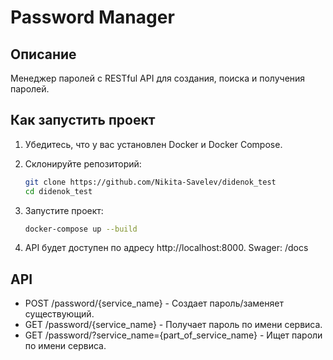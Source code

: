 # Password Manager

## Описание

Менеджер паролей с RESTful API для создания, поиска и получения паролей.

## Как запустить проект

1. Убедитесь, что у вас установлен Docker и Docker Compose.

2. Склонируйте репозиторий:

   ```bash
   git clone https://github.com/Nikita-Savelev/didenok_test
   cd didenok_test
   ```
   
3. Запустите проект:
   ```bash
   docker-compose up --build
   ```
   
4. API будет доступен по адресу http://localhost:8000. Swager: /docs

## API

- POST /password/{service_name} - Создает пароль/заменяет существующий.
- GET /password/{service_name} - Получает пароль по имени сервиса.
- GET /password/?service_name={part_of_service_name} - Ищет пароли по имени сервиса.